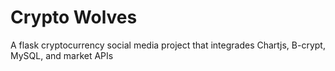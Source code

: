 # Crypto Wolves
A flask cryptocurrency social media project that integrades Chartjs, B-crypt, MySQL, and market APIs
